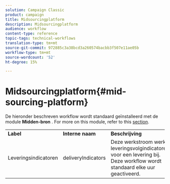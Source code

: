 ```yaml
---
solution: Campaign Classic
product: campaign
title: Midsourcingplatform
description: Midsourcingplatform
audience: workflow
content-type: reference
topic-tags: technical-workflows
translation-type: tm+mt
source-git-commit: 972885c3a38bcd3a260574bacbb3f507e11ae05b
workflow-type: tm+mt
source-wordcount: '52'
ht-degree: 15%

---
```



# Midsourcingplatform{#mid-sourcing-platform}

De hieronder beschreven workflow wordt standaard geïnstalleerd met de module **Midden-bron** . For more on this module, refer to this [section](../../installation/using/mid-sourcing-deployment.md).

<table> 
 <tbody> 
  <tr> 
   <td> <strong>Label</strong><br /> </td> 
   <td> <strong>Interne naam</strong><br /> </td> 
   <td> <strong>Beschrijving</strong><br /> </td> 
  </tr> 
  <tr> 
   <td> <span class="uicontrol">Leveringsindicatoren</span> <br /> </td> 
   <td> <span class="uicontrol">deliveryIndicators</span> <br /> </td> 
   <td> Deze werkstroom werkt leveringsvolgindicatoren voor een levering bij. Deze workflow wordt standaard elke uur geactiveerd.<br /> </td> 
  </tr> 
 </tbody> 
</table>

